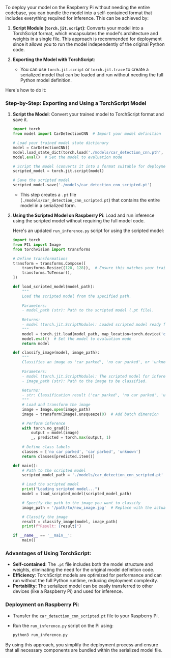 To deploy your model on the Raspberry Pi without needing the entire codebase, you can bundle the model into a self-contained format that includes everything required for inference. This can be achieved by:

1. **Script Module (`torch.jit.script`)**: Converts your model into a TorchScript format, which encapsulates the model's architecture and weights in a single file. This approach is recommended for deployment since it allows you to run the model independently of the original Python code.

2. **Exporting the Model with TorchScript**:
   - You can use `torch.jit.script` or `torch.jit.trace` to create a serialized model that can be loaded and run without needing the full Python model definition.

Here's how to do it:

### Step-by-Step: Exporting and Using a TorchScript Model

1. **Script the Model**: Convert your trained model to TorchScript format and save it.

   ```python
   import torch
   from model import CarDetectionCNN  # Import your model definition

   # Load your trained model state dictionary
   model = CarDetectionCNN()
   model.load_state_dict(torch.load('./models/car_detection_cnn.pth', map_location=torch.device('cpu')))
   model.eval()  # Set the model to evaluation mode

   # Script the model (converts it into a format suitable for deployment)
   scripted_model = torch.jit.script(model)

   # Save the scripted model
   scripted_model.save('./models/car_detection_cnn_scripted.pt')
   ```

   - This step creates a `.pt` file (`./models/car_detection_cnn_scripted.pt`) that contains the entire model in a serialized form.

2. **Using the Scripted Model on Raspberry Pi**: Load and run inference using the scripted model without requiring the full model code.

   Here's an updated `run_inference.py` script for using the scripted model:

   ```python
   import torch
   from PIL import Image
   from torchvision import transforms

   # Define transformations
   transform = transforms.Compose([
       transforms.Resize((128, 128)),  # Ensure this matches your training
       transforms.ToTensor(),
   ])

   def load_scripted_model(model_path):
       """
       Load the scripted model from the specified path.
       
       Parameters:
       - model_path (str): Path to the scripted model (.pt file).
       
       Returns:
       - model (torch.jit.ScriptModule): Loaded scripted model ready for inference.
       """
       model = torch.jit.load(model_path, map_location=torch.device('cpu'))
       model.eval()  # Set the model to evaluation mode
       return model

   def classify_image(model, image_path):
       """
       Classifies an image as 'car parked', 'no car parked', or 'unknown'.
       
       Parameters:
       - model (torch.jit.ScriptModule): The scripted model for inference.
       - image_path (str): Path to the image to be classified.
       
       Returns:
       - str: Classification result ('car parked', 'no car parked', 'unknown').
       """
       # Load and transform the image
       image = Image.open(image_path)
       image = transform(image).unsqueeze(0)  # Add batch dimension

       # Perform inference
       with torch.no_grad():
           output = model(image)
           _, predicted = torch.max(output, 1)
       
       # Define class labels
       classes = ['no car parked', 'car parked', 'unknown']
       return classes[predicted.item()]

   def main():
       # Path to the scripted model
       scripted_model_path = './models/car_detection_cnn_scripted.pt'

       # Load the scripted model
       print("Loading scripted model...")
       model = load_scripted_model(scripted_model_path)

       # Specify the path to the image you want to classify
       image_path = '/path/to/new_image.jpg'  # Replace with the actual path of the image

       # Classify the image
       result = classify_image(model, image_path)
       print(f"Result: {result}")

   if __name__ == '__main__':
       main()
   ```

### Advantages of Using TorchScript:
- **Self-contained**: The `.pt` file includes both the model structure and weights, eliminating the need for the original model definition code.
- **Efficiency**: TorchScript models are optimized for performance and can run without the full Python runtime, reducing deployment complexity.
- **Portability**: The serialized model can be easily transferred to other devices (like a Raspberry Pi) and used for inference.

### Deployment on Raspberry Pi:
- Transfer the `car_detection_cnn_scripted.pt` file to your Raspberry Pi.
- Run the `run_inference.py` script on the Pi using:

  ```bash
  python3 run_inference.py
  ```

By using this approach, you simplify the deployment process and ensure that all necessary components are bundled within the serialized model file.